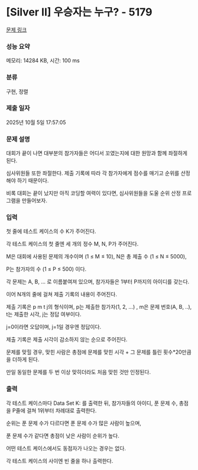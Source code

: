 # [Silver II] 우승자는 누구? - 5179 

[문제 링크](https://www.acmicpc.net/problem/5179) 

### 성능 요약

메모리: 14284 KB, 시간: 100 ms

### 분류

구현, 정렬

### 제출 일자

2025년 10월 5일 17:57:05

### 문제 설명

<p>대회가 끝이 나면 대부분의 참가자들은 어디서 꼬였는지에 대한 원망과 함께 좌절하게 된다.</p>

<p>심사위원들 또한 좌절한다. 제출 기록에 따라 각 참가자에게 점수를 매기고 순위를 산정해야 하기 때문이다.</p>

<p>비록 대회는 끝이 났지만 아직 코딩할 여력이 있다면, 심사위원들을 도울 순위 산정 프로그램을 만들어보자.</p>

### 입력 

 <p>첫 줄에 테스트 케이스의 수 K가 주어진다.</p>

<p>각 테스트 케이스의 첫 줄엔 세 개의 정수 M, N, P가 주어진다.</p>

<p>M은 대회에 사용된 문제의 개수이며 (1 ≤ M ≤ 10), N은 총 제출 수 (1 ≤ N ≤ 5000),</p>

<p>P는 참가자의 수 (1 ≤ P ≤ 500) 이다.</p>

<p>각 문제는 A, B, ... 로 이름붙여져 있으며, 참가자들은 1부터 P까지의 아이디를 갖는다.</p>

<p>이어 N개의 줄에 걸쳐 제출 기록의 내용이 주어진다.</p>

<p>제출 기록은 p m t j의 형식이며, p는 제출한 참가자(1, 2, ...) , m은 문제 번호(A, B, ..), t는 제출한 시각, j는 정답 여부이다.</p>

<p>j=0이라면 오답이며, j=1일 경우엔 정답이다.</p>

<p>제출 기록은 제출 시각이 감소하지 않는 순으로 주어진다.</p>

<p>문제를 맞힐 경우, 맞힌 사람은 총점에 문제를 맞힌 시각 + 그 문제를 틀린 횟수*20만큼을 더하게 된다.</p>

<p>만일 동일한 문제를 두 번 이상 맞히더라도 처음 맞힌 것만 인정된다.</p>

### 출력 

 <p>각 테스트 케이스마다 Data Set K: 를 출력한 뒤, 참가자들의 아이디, 푼 문제 수, 총점을 P줄에 걸쳐 1위부터 차례대로 출력한다.</p>

<p>순위는 푼 문제 수가 다르다면 푼 문제 수가 많은 사람이 높으며,</p>

<p>푼 문제 수가 같다면 총점이 낮은 사람이 순위가 높다.</p>

<p>어떤 테스트 케이스에서도 동점자가 나오는 경우는 없다.</p>

<p>각 테스트 케이스의 사이엔 빈 줄을 하나 출력한다.</p>

